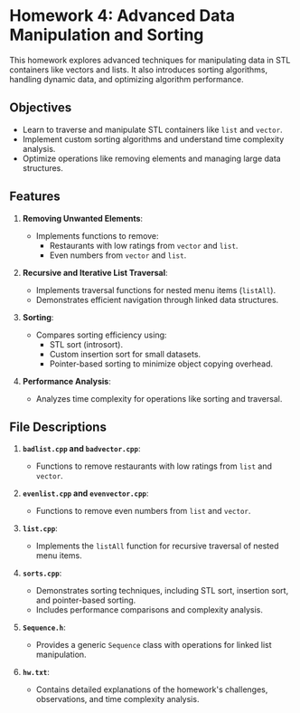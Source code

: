 # Homework 4: Advanced Data Manipulation and Sorting

This homework explores advanced techniques for manipulating data in STL containers like vectors and lists. It also introduces sorting algorithms, handling dynamic data, and optimizing algorithm performance.

## Objectives
- Learn to traverse and manipulate STL containers like `list` and `vector`.
- Implement custom sorting algorithms and understand time complexity analysis.
- Optimize operations like removing elements and managing large data structures.

## Features
1. **Removing Unwanted Elements**:
   - Implements functions to remove:
     - Restaurants with low ratings from `vector` and `list`.
     - Even numbers from `vector` and `list`.

2. **Recursive and Iterative List Traversal**:
   - Implements traversal functions for nested menu items (`listAll`).
   - Demonstrates efficient navigation through linked data structures.

3. **Sorting**:
   - Compares sorting efficiency using:
     - STL sort (introsort).
     - Custom insertion sort for small datasets.
     - Pointer-based sorting to minimize object copying overhead.

4. **Performance Analysis**:
   - Analyzes time complexity for operations like sorting and traversal.

## File Descriptions
1. **`badlist.cpp` and `badvector.cpp`**:
   - Functions to remove restaurants with low ratings from `list` and `vector`.

2. **`evenlist.cpp` and `evenvector.cpp`**:
   - Functions to remove even numbers from `list` and `vector`.

3. **`list.cpp`**:
   - Implements the `listAll` function for recursive traversal of nested menu items.

4. **`sorts.cpp`**:
   - Demonstrates sorting techniques, including STL sort, insertion sort, and pointer-based sorting.
   - Includes performance comparisons and complexity analysis.

5. **`Sequence.h`**:
   - Provides a generic `Sequence` class with operations for linked list manipulation.

6. **`hw.txt`**:
   - Contains detailed explanations of the homework's challenges, observations, and time complexity analysis.
